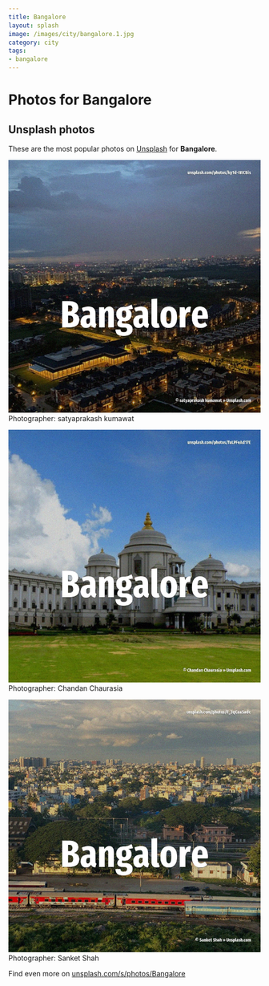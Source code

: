 ```yaml
---
title: Bangalore
layout: splash
image: /images/city/bangalore.1.jpg
category: city
tags:
- bangalore
---
```

# Photos for Bangalore
 
## Unsplash photos
These are the most popular photos on [Unsplash](https://unsplash.com) for **Bangalore**.
 
![Bangalore](/images/city/bangalore.1.jpg)
Photographer:  satyaprakash kumawat
 
![Bangalore](/images/city/bangalore.2.jpg)
Photographer:  Chandan Chaurasia
 
![Bangalore](/images/city/bangalore.3.jpg)
Photographer:  Sanket Shah
 
Find even more on [unsplash.com/s/photos/Bangalore](https://unsplash.com/s/photos/Bangalore)
 
